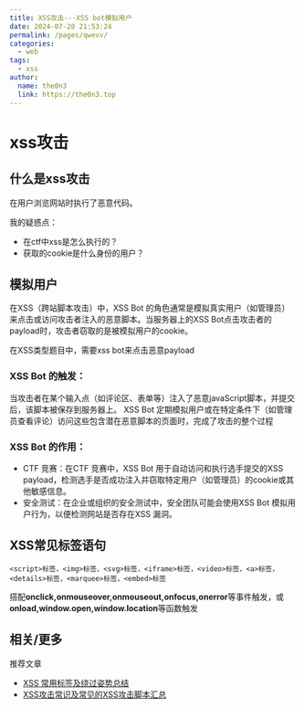 ```yaml
---
title: XSS攻击---XSS bot模拟用户
date: 2024-07-20 21:53:24
permalink: /pages/qwevv/
categories:
  - web
tags:
  - xss
author: 
  name: the0n3
  link: https://the0n3.top
---
```


# xss攻击

## 什么是xss攻击

在用户浏览网站时执行了恶意代码。

我的疑惑点：

- 在ctf中xss是怎么执行的？
- 获取的cookie是什么身份的用户？

## 模拟用户

在XSS（跨站脚本攻击）中，XSS Bot 的角色通常是模拟真实用户（如管理员）来点击或访问攻击者注入的恶意脚本。当服务器上的XSS Bot点击攻击者的payload时，攻击者窃取的是被模拟用户的cookie。

在XSS类型题目中，需要xss bot来点击恶意payload

### XSS Bot 的触发：

当攻击者在某个输入点（如评论区、表单等）注入了恶意javaScript脚本，并提交后，该脚本被保存到服务器上。
XSS Bot 定期模拟用户或在特定条件下（如管理员查看评论）访问这些包含潜在恶意脚本的页面时，完成了攻击的整个过程

### XSS Bot 的作用：

- CTF 竞赛：在CTF 竞赛中，XSS Bot 用于自动访问和执行选手提交的XSS payload，检测选手是否成功注入并窃取特定用户（如管理员）的cookie或其他敏感信息。
- 安全测试：在企业或组织的安全测试中，安全团队可能会使用XSS Bot 模拟用户行为，以便检测网站是否存在XSS 漏洞。

## XSS常见标签语句

```
<script>标签，<img>标签，<svg>标签，<iframe>标签，<video>标签，<a>标签，<details>标签，<marquee>标签，<embed>标签
```

搭配**onclick,onmouseover,onmouseout,onfocus,onerror**等事件触发，或**onload,window.open,window.location**等函数触发

## 相关/更多

推荐文章
- [XSS 常用标签及绕过姿势总结](https://www.f12bug.com/archives/xss-chang-yong-biao-qian-ji-rao-guo-zi-shi-zong-jie)
- [XSS攻击常识及常见的XSS攻击脚本汇总](https://segmentfault.com/a/1190000022348467)